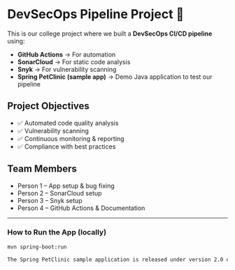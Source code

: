 # DevSecOps Pipeline Project 🚀

This is our college project where we built a **DevSecOps CI/CD pipeline** using:

- **GitHub Actions** → For automation
- **SonarCloud** → For static code analysis
- **Snyk** → For vulnerability scanning
- **Spring PetClinic (sample app)** → Demo Java application to test our pipeline

## Project Objectives
- ✅ Automated code quality analysis  
- ✅ Vulnerability scanning  
- ✅ Continuous monitoring & reporting  
- ✅ Compliance with best practices  

## Team Members
- Person 1 – App setup & bug fixing  
- Person 2 – SonarCloud setup  
- Person 3 – Snyk setup  
- Person 4 – GitHub Actions & Documentation  

---

### How to Run the App (locally)
```bash
mvn spring-boot:run

The Spring PetClinic sample application is released under version 2.0 of the [Apache License](https://www.apache.org/licenses/LICENSE-2.0).
